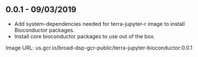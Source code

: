 ## 0.0.1 - 09/03/2019
- Add system-dependencies needed for terra-jupyter-r image to install
  Bioconductor packages.
- Install core bioconductor packages to use out of the box.

Image URL: us.gcr.io/broad-dsp-gcr-public/terra-jupyter-bioconductor:0.0.1
